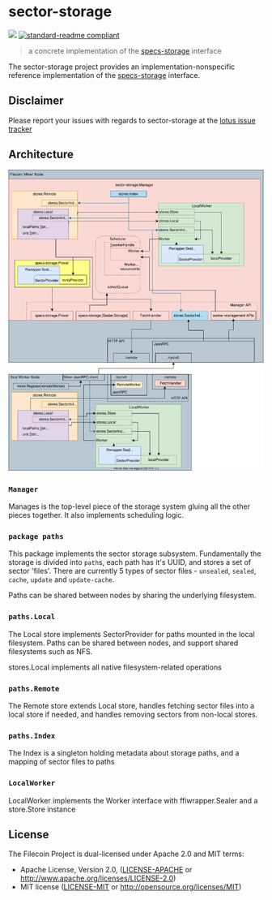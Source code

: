 # sector-storage

[![](https://img.shields.io/badge/made%20by-Protocol%20Labs-blue.svg?style=flat-square)](http://ipn.io)
[![standard-readme compliant](https://img.shields.io/badge/standard--readme-OK-green.svg?style=flat-square)](https://github.com/RichardLitt/standard-readme)

> a concrete implementation of the [specs-storage](https://github.com/filecoin-project/specs-storage) interface

The sector-storage project provides an implementation-nonspecific reference implementation of the [specs-storage](https://github.com/filecoin-project/specs-storage) interface.

## Disclaimer

Please report your issues with regards to sector-storage at the [lotus issue tracker](https://github.com/filecoin-project/lotus/issues)

## Architecture

![high-level architecture](docs/sector-storage.svg)

### `Manager`

Manages is the top-level piece of the storage system gluing all the other pieces
together. It also implements scheduling logic.

### `package paths`

This package implements the sector storage subsystem. Fundamentally the storage
is divided into `path`s, each path has it's UUID, and stores a set of sector
'files'. There are currently 5 types of sector files - `unsealed`, `sealed`, `cache`, `update` and `update-cache`.

Paths can be shared between nodes by sharing the underlying filesystem.

### `paths.Local`

The Local store implements SectorProvider for paths mounted in the local
filesystem. Paths can be shared between nodes, and support shared filesystems
such as NFS.

stores.Local implements all native filesystem-related operations

### `paths.Remote`

The Remote store extends Local store, handles fetching sector files into a local
store if needed, and handles removing sectors from non-local stores.

### `paths.Index`

The Index is a singleton holding metadata about storage paths, and a mapping of
sector files to paths

### `LocalWorker`

LocalWorker implements the Worker interface with ffiwrapper.Sealer and a
store.Store instance

## License

The Filecoin Project is dual-licensed under Apache 2.0 and MIT terms:

- Apache License, Version 2.0, ([LICENSE-APACHE](https://github.com/filecoin-project/sector-storage/blob/master/LICENSE-APACHE) or http://www.apache.org/licenses/LICENSE-2.0)
- MIT license ([LICENSE-MIT](https://github.com/filecoin-project/sector-storage/blob/master/LICENSE-MIT) or http://opensource.org/licenses/MIT)

